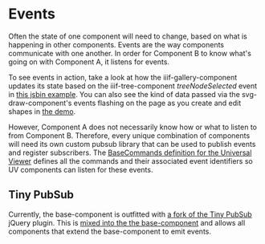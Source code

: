 # Events

Often the state of one component will need to change, based on what is happening in other components.  Events are the way components communicate with one another.  In order for Component B to know what's going on with Component A, it listens for events.  

To see events in action, take a look at how the iiif-gallery-component updates its state based on the iiif-tree-component _treeNodeSelected_ event in [this jsbin example](http://jsbin.com/xesare/edit?html,css,output). You can also see the kind of data passed via the svg-draw-component's events flashing on the page as you create and edit shapes in [the demo](https://viewdir.github.io/svg-draw-component/examples/img.html).

However, Component A does not necessarily know how or what to listen to from Component B.  Therefore, every unique combination of components will need its own custom pubsub library that can be used to publish events and register subscribers.  The [BaseCommands definition for the Universal Viewer](https://github.com/UniversalViewer/universalviewer/blob/dev/src/modules/uv-shared-module/BaseCommands.ts) defines all the commands and their associated event identifiers so UV components can listen for these events.

## Tiny PubSub

Currently, the base-component is outfitted with [a fork of the Tiny PubSub](https://github.com/edsilv/jquery-tiny-pubsub) jQuery plugin.  This is [mixed into the the base-component](https://github.com/viewdir/base-component/blob/master/src/BaseComponent.ts#L51) and allows all components that extend the base-component to emit events.
